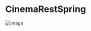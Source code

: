 # CinemaRestSpring

![image](https://user-images.githubusercontent.com/84989172/198905645-e5886c2c-29c8-4d5f-94c1-c99b89ca5763.png)
